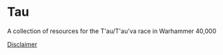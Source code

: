 # Tau
A collection of resources for the T'au/T'au'va race in Warhammer 40,000

[Disclaimer](https://github.com/Ordo-Xenos/Legal)

